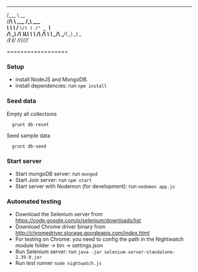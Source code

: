 _____                         
/\___ \          __            
\/__/\ \    ___ /\_\    ___    
   _\ \ \  / __`\/\ \ /' _ `\  
  /\ \_\ \/\ \L\ \ \ \/\ \/\ \ 
  \ \____/\ \____/\ \_\ \_\ \_\
   \/___/  \/___/  \/_/\/_/\/_/
                               
==================

### Setup ###
* install NodeJS and MongoDB.
* install dependencies: run ```npm install```

### Seed data ###
Empty all collections
```
  grunt db-reset
```
Seed sample data
```
  grunt db-seed
```
### Start server ###
* Start mongoDB server: run ```mongod```
* Start Join server: run ```npm start```
* Start server with Nodemon (for development): run ```nodemon app.js```

### Automated testing ###
* Download the Selenium server from https://code.google.com/p/selenium/downloads/list
* Download Chrome driver binary from http://chromedriver.storage.googleapis.com/index.html
* For testing on Chrome: you need to config the path in the Nightwatch module folder -> bin -> settings.json
* Run Selenium server: run ```java -jar selenium-server-standalone-2.39.0.jar```
* Run test runner ```node nightwatch.js```
